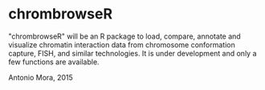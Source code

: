 # chrombrowseR
"chrombrowseR" will be an R package to load, compare, annotate and visualize chromatin interaction data from chromosome conformation capture, FISH, and similar technologies. It is under development and only a few functions are available.

Antonio Mora, 2015
